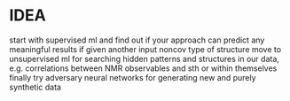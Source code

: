 # IDEA

start with supervised ml and find out if your approach can predict any meaningful results if given another input noncov type of structure
move to unsupervised ml for searching hidden patterns and structures in our data, e.g. correlations between NMR observables and sth or within themselves
finally try adversary neural networks for generating new and purely synthetic data